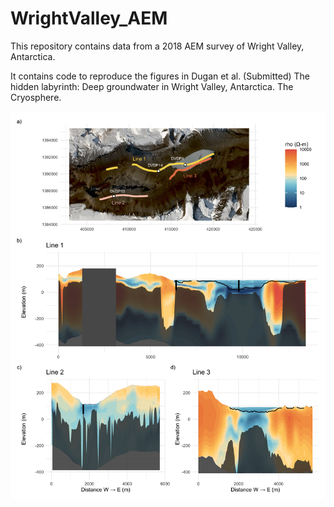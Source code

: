 # WrightValley_AEM
This repository contains data from a 2018 AEM survey of Wright Valley, Antarctica. 

It contains code to reproduce the figures in Dugan et al. (Submitted) The hidden labyrinth: Deep groundwater in Wright Valley, Antarctica. The Cryosphere.  

![AEM](figures/Figure1.png)
